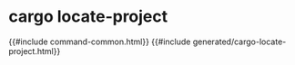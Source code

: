 # cargo locate-project
{{#include command-common.html}}
{{#include generated/cargo-locate-project.html}}
